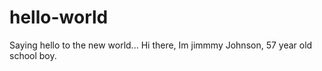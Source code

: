 # hello-world
Saying hello to the new world...
Hi there, Im jimmmy Johnson, 57 year old school boy.
